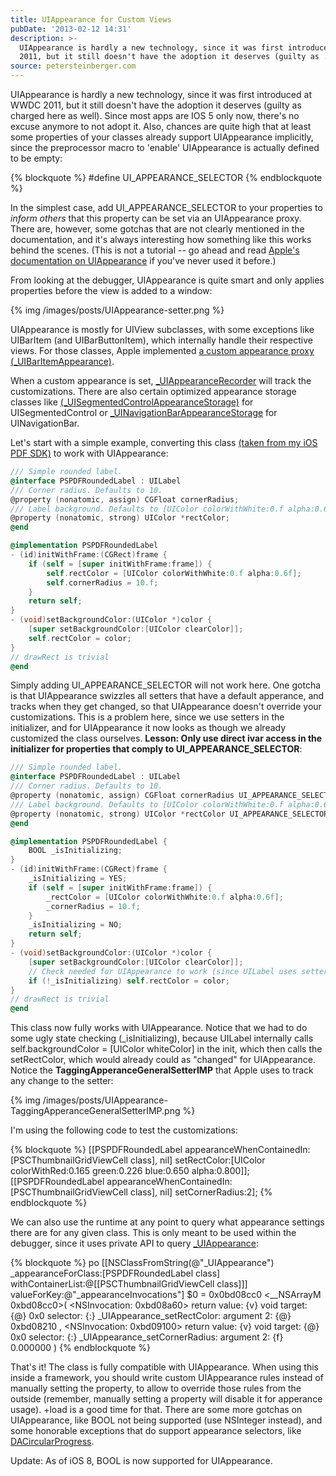 ```yaml
---
title: UIAppearance for Custom Views
pubDate: '2013-02-12 14:31'
description: >-
  UIAppearance is hardly a new technology, since it was first introduced at WWDC
  2011, but it still doesn't have the adoption it deserves (guilty as ...
source: petersteinberger.com
---
```


UIAppearance is hardly a new technology, since it was first introduced at WWDC 2011, but it still doesn't have the adoption it deserves (guilty as charged here as well). Since most apps are IOS 5 only now, there's no excuse anymore to not adopt it. Also, chances are quite high that at least some properties of your classes already support UIAppearance implicitly, since the preprocessor macro to 'enable' UIAppearance is actually defined to be empty:

{% blockquote %}
#define UI_APPEARANCE_SELECTOR
{% endblockquote %}

In the simplest case, add UI_APPEARANCE_SELECTOR to your properties to *inform others* that this property can be set via an UIAppearance proxy. There are, however, some gotchas that are not clearly mentioned in the documentation, and it's always interesting how something like this works behind the scenes. (This is not a tutorial -- go ahead and read [Apple's documentation on UIAppearance](http://developer.apple.com/library/ios/#documentation/uikit/reference/UIAppearance_Protocol/Reference/Reference.html) if you've never used it before.)

From looking at the debugger, UIAppearance is quite smart and only applies properties before the view is added to a window:

{% img /images/posts/UIAppearance-setter.png %}

UIAppearance is mostly for UIView subclasses, with some exceptions like UIBarItem (and UIBarButtonItem), which internally handle their respective views. For those classes, Apple implemented [a custom appearance proxy (_UIBarItemAppearance)](https://github.com/nst/iOS-Runtime-Headers/blob/master/Frameworks/UIKit.framework/_UIBarItemAppearance.h).

When a custom appearance is set, [_UIAppearanceRecorder](https://github.com/nst/iOS-Runtime-Headers/blob/master/Frameworks/UIKit.framework/_UIAppearanceRecorder.h) will track the customizations. There are also certain optimized appearance storage classes like [(_UISegmentedControlAppearanceStorage)](https://github.com/nst/iOS-Runtime-Headers/blob/master/Frameworks/UIKit.framework/_UISegmentedControlAppearanceStorage.h) for UISegmentedControl or [_UINavigationBarAppearanceStorage](https://github.com/nst/iOS-Runtime-Headers/blob/master/Frameworks/UIKit.framework/_UINavigationBarAppearanceStorage.h) for UINavigationBar.

Let's start with a simple example, converting this class [(taken from my iOS PDF SDK)](http://pspdfkit.com/) to work with UIAppearance:

``` objective-c
/// Simple rounded label.
@interface PSPDFRoundedLabel : UILabel
/// Corner radius. Defaults to 10.
@property (nonatomic, assign) CGFloat cornerRadius;
/// Label background. Defaults to [UIColor colorWithWhite:0.f alpha:0.6f]
@property (nonatomic, strong) UIColor *rectColor;
@end

@implementation PSPDFRoundedLabel
- (id)initWithFrame:(CGRect)frame {
    if (self = [super initWithFrame:frame]) {
        self.rectColor = [UIColor colorWithWhite:0.f alpha:0.6f];
        self.cornerRadius = 10.f;
    }
    return self;
}
- (void)setBackgroundColor:(UIColor *)color {
    [super setBackgroundColor:[UIColor clearColor]];
    self.rectColor = color;
}
// drawRect is trivial
@end
```

Simply adding UI_APPEARANCE_SELECTOR will not work here. One gotcha is that UIAppearance swizzles all setters that have a default apperance, and tracks when they get changed, so that UIAppearance doesn't override your customizations. This is a problem here, since we use setters in the initializer, and for UIAppearance it now looks as though we already customized the class ourselves.
**Lesson: Only use direct ivar access in the initializer for properties that comply to UI_APPEARANCE_SELECTOR**:

``` objective-c
/// Simple rounded label.
@interface PSPDFRoundedLabel : UILabel
/// Corner radius. Defaults to 10.
@property (nonatomic, assign) CGFloat cornerRadius UI_APPEARANCE_SELECTOR;
/// Label background. Defaults to [UIColor colorWithWhite:0.f alpha:0.6f]
@property (nonatomic, strong) UIColor *rectColor UI_APPEARANCE_SELECTOR;
@end

@implementation PSPDFRoundedLabel {
    BOOL _isInitializing;
}
- (id)initWithFrame:(CGRect)frame {
    _isInitializing = YES;
    if (self = [super initWithFrame:frame]) {
        _rectColor = [UIColor colorWithWhite:0.f alpha:0.6f];
        _cornerRadius = 10.f;
    }
    _isInitializing = NO;
    return self;
}
- (void)setBackgroundColor:(UIColor *)color {
    [super setBackgroundColor:[UIColor clearColor]];
    // Check needed for UIAppearance to work (since UILabel uses setters in init)
    if (!_isInitializing) self.rectColor = color;
}
// drawRect is trivial
@end
```
This class now fully works with UIAppearance. Notice that we had to do some ugly state checking (_isInitializing), because UILabel internally calls self.backgroundColor = [UIColor whiteColor] in the init, which then calls the setRectColor, which would already could as "changed" for UIAppearance. Notice the **TaggingApperanceGeneralSetterIMP** that Apple uses to track any change to the setter:

{% img /images/posts/UIAppearance-TaggingApperanceGeneralSetterIMP.png %}

I'm using the following code to test the customizations:

{% blockquote %}
    [[PSPDFRoundedLabel appearanceWhenContainedIn:[PSCThumbnailGridViewCell class], nil] setRectColor:[UIColor colorWithRed:0.165 green:0.226 blue:0.650 alpha:0.800]];
    [[PSPDFRoundedLabel appearanceWhenContainedIn:[PSCThumbnailGridViewCell class], nil] setCornerRadius:2];
{% endblockquote %}

We can also use the runtime at any point to query what appearance settings there are for any given class. This is only meant to be used within the debugger, since it uses private API to query [_UIAppearance](https://github.com/nst/iOS-Runtime-Headers/blob/2d1452d163050ef211efed237de1ea132823fc8c/Frameworks/UIKit.framework/_UIAppearance.h):

{% blockquote %}
po [[NSClassFromString(@"_UIAppearance") _appearanceForClass:[PSPDFRoundedLabel class] withContainerList:@[[PSCThumbnailGridViewCell class]]] valueForKey:@"_appearanceInvocations"]
$0 = 0x0bd08cc0 <__NSArrayM 0xbd08cc0>(
&lt;NSInvocation: 0xbd08a60&gt;
return value: {v} void
target: {@} 0x0
selector: {:} _UIAppearance_setRectColor:
argument 2: {@} 0xbd08210
,
&lt;NSInvocation: 0xbd09100&gt;
return value: {v} void
target: {@} 0x0
selector: {:} _UIAppearance_setCornerRadius:
argument 2: {f} 0.000000
)
{% endblockquote %}

That's it! The class is fully compatible with UIAppearance. When using this inside a framework, you should write custom UIAppearance rules instead of manually setting the property, to allow to override those rules from the outside (remember, manually setting a property will disable it for apperance usage). +load is a good time for that. There are some more gotchas on UIAppearance, like BOOL not being supported (use NSInteger instead), and some honorable exceptions that do support appearance selectors, like [DACircularProgress](https://github.com/danielamitay/DACircularProgress/commit/f5fbf993b432eeedd3d8110f346361b33cf6482f).

Update: As of iOS 8, BOOL is now supported for UIAppearance.
